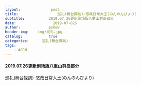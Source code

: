 ```yaml
---
layout:              post
title:                  巡礼(舞台探訪)-悠哉日常大王(のんのんびより)
subtitle:           2019.07.26更新剧场版八重山群岛部分
date:                 2019-07-026
author:             pshow
header-img:    img/巡礼.jpg
catalog:            true
categories:      巡礼(舞台探訪)
tags:
    - ACGN
---
```


#### 2019.07.26更新剧场版八重山群岛部分



巡礼(舞台探訪)-悠哉日常大王(のんのんびより)